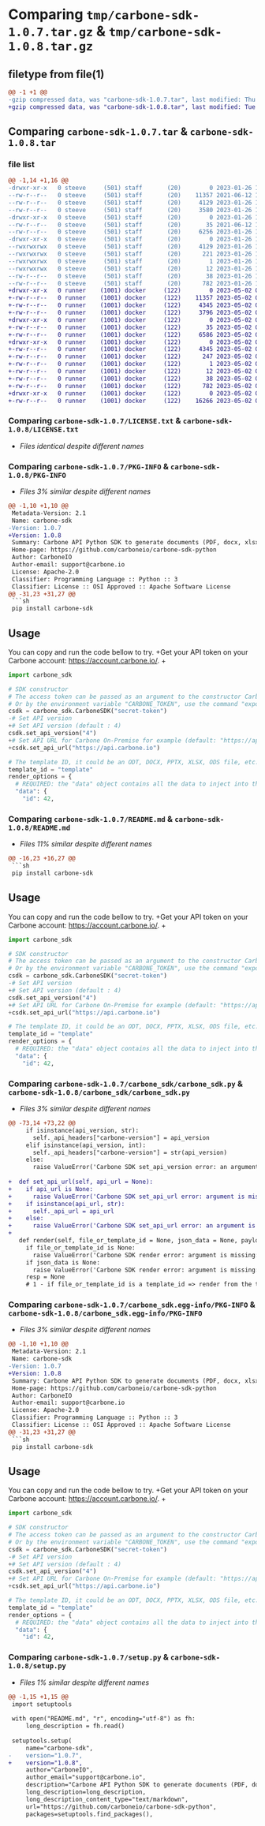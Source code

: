 # Comparing `tmp/carbone-sdk-1.0.7.tar.gz` & `tmp/carbone-sdk-1.0.8.tar.gz`

## filetype from file(1)

```diff
@@ -1 +1 @@
-gzip compressed data, was "carbone-sdk-1.0.7.tar", last modified: Thu Jan 26 12:58:07 2023, max compression
+gzip compressed data, was "carbone-sdk-1.0.8.tar", last modified: Tue May  2 07:18:51 2023, max compression
```

## Comparing `carbone-sdk-1.0.7.tar` & `carbone-sdk-1.0.8.tar`

### file list

```diff
@@ -1,14 +1,16 @@
-drwxr-xr-x   0 steeve     (501) staff       (20)        0 2023-01-26 12:58:07.252733 carbone-sdk-1.0.7/
--rw-r--r--   0 steeve     (501) staff       (20)    11357 2021-06-12 12:25:22.000000 carbone-sdk-1.0.7/LICENSE.txt
--rw-r--r--   0 steeve     (501) staff       (20)     4129 2023-01-26 12:58:07.252527 carbone-sdk-1.0.7/PKG-INFO
--rw-r--r--   0 steeve     (501) staff       (20)     3580 2023-01-26 12:53:12.000000 carbone-sdk-1.0.7/README.md
-drwxr-xr-x   0 steeve     (501) staff       (20)        0 2023-01-26 12:58:07.250776 carbone-sdk-1.0.7/carbone_sdk/
--rw-r--r--   0 steeve     (501) staff       (20)       35 2021-06-12 12:25:22.000000 carbone-sdk-1.0.7/carbone_sdk/__init__.py
--rw-r--r--   0 steeve     (501) staff       (20)     6256 2023-01-26 12:40:46.000000 carbone-sdk-1.0.7/carbone_sdk/carbone_sdk.py
-drwxr-xr-x   0 steeve     (501) staff       (20)        0 2023-01-26 12:58:07.252233 carbone-sdk-1.0.7/carbone_sdk.egg-info/
--rwxrwxrwx   0 steeve     (501) staff       (20)     4129 2023-01-26 12:58:07.000000 carbone-sdk-1.0.7/carbone_sdk.egg-info/PKG-INFO
--rwxrwxrwx   0 steeve     (501) staff       (20)      221 2023-01-26 12:58:07.000000 carbone-sdk-1.0.7/carbone_sdk.egg-info/SOURCES.txt
--rwxrwxrwx   0 steeve     (501) staff       (20)        1 2023-01-26 12:58:07.000000 carbone-sdk-1.0.7/carbone_sdk.egg-info/dependency_links.txt
--rwxrwxrwx   0 steeve     (501) staff       (20)       12 2023-01-26 12:58:07.000000 carbone-sdk-1.0.7/carbone_sdk.egg-info/top_level.txt
--rw-r--r--   0 steeve     (501) staff       (20)       38 2023-01-26 12:58:07.252797 carbone-sdk-1.0.7/setup.cfg
--rw-r--r--   0 steeve     (501) staff       (20)      782 2023-01-26 12:55:37.000000 carbone-sdk-1.0.7/setup.py
+drwxr-xr-x   0 runner    (1001) docker     (122)        0 2023-05-02 07:18:51.091758 carbone-sdk-1.0.8/
+-rw-r--r--   0 runner    (1001) docker     (122)    11357 2023-05-02 07:18:39.000000 carbone-sdk-1.0.8/LICENSE.txt
+-rw-r--r--   0 runner    (1001) docker     (122)     4345 2023-05-02 07:18:51.091758 carbone-sdk-1.0.8/PKG-INFO
+-rw-r--r--   0 runner    (1001) docker     (122)     3796 2023-05-02 07:18:39.000000 carbone-sdk-1.0.8/README.md
+drwxr-xr-x   0 runner    (1001) docker     (122)        0 2023-05-02 07:18:51.087758 carbone-sdk-1.0.8/carbone_sdk/
+-rw-r--r--   0 runner    (1001) docker     (122)       35 2023-05-02 07:18:39.000000 carbone-sdk-1.0.8/carbone_sdk/__init__.py
+-rw-r--r--   0 runner    (1001) docker     (122)     6586 2023-05-02 07:18:39.000000 carbone-sdk-1.0.8/carbone_sdk/carbone_sdk.py
+drwxr-xr-x   0 runner    (1001) docker     (122)        0 2023-05-02 07:18:51.087758 carbone-sdk-1.0.8/carbone_sdk.egg-info/
+-rw-r--r--   0 runner    (1001) docker     (122)     4345 2023-05-02 07:18:51.000000 carbone-sdk-1.0.8/carbone_sdk.egg-info/PKG-INFO
+-rw-r--r--   0 runner    (1001) docker     (122)      247 2023-05-02 07:18:51.000000 carbone-sdk-1.0.8/carbone_sdk.egg-info/SOURCES.txt
+-rw-r--r--   0 runner    (1001) docker     (122)        1 2023-05-02 07:18:51.000000 carbone-sdk-1.0.8/carbone_sdk.egg-info/dependency_links.txt
+-rw-r--r--   0 runner    (1001) docker     (122)       12 2023-05-02 07:18:51.000000 carbone-sdk-1.0.8/carbone_sdk.egg-info/top_level.txt
+-rw-r--r--   0 runner    (1001) docker     (122)       38 2023-05-02 07:18:51.091758 carbone-sdk-1.0.8/setup.cfg
+-rw-r--r--   0 runner    (1001) docker     (122)      782 2023-05-02 07:18:39.000000 carbone-sdk-1.0.8/setup.py
+drwxr-xr-x   0 runner    (1001) docker     (122)        0 2023-05-02 07:18:51.087758 carbone-sdk-1.0.8/tests/
+-rw-r--r--   0 runner    (1001) docker     (122)    16266 2023-05-02 07:18:39.000000 carbone-sdk-1.0.8/tests/test_carbone_sdk.py
```

### Comparing `carbone-sdk-1.0.7/LICENSE.txt` & `carbone-sdk-1.0.8/LICENSE.txt`

 * *Files identical despite different names*

### Comparing `carbone-sdk-1.0.7/PKG-INFO` & `carbone-sdk-1.0.8/PKG-INFO`

 * *Files 3% similar despite different names*

```diff
@@ -1,10 +1,10 @@
 Metadata-Version: 2.1
 Name: carbone-sdk
-Version: 1.0.7
+Version: 1.0.8
 Summary: Carbone API Python SDK to generate documents (PDF, docx, xlsx, ods, odt, ...) from a JSON and a template.
 Home-page: https://github.com/carboneio/carbone-sdk-python
 Author: CarboneIO
 Author-email: support@carbone.io
 License: Apache-2.0
 Classifier: Programming Language :: Python :: 3
 Classifier: License :: OSI Approved :: Apache Software License
@@ -31,23 +31,27 @@
 ```sh
 pip install carbone-sdk
 ```
 
 ## Usage
 
 You can copy and run the code bellow to try.
+Get your API token on your Carbone account: https://account.carbone.io/.
+
 ```python
 import carbone_sdk
 
 # SDK constructor
 # The access token can be passed as an argument to the constructor CarboneSDK
 # Or by the environment variable "CARBONE_TOKEN", use the command "export CARBONE_TOKEN=secret-token"
 csdk = carbone_sdk.CarboneSDK("secret-token")
-# Set API version
+# Set API version (default : 4)
 csdk.set_api_version("4")
+# Set API URL for Carbone On-Premise for example (default: "https://api.carbone.io")
+csdk.set_api_url("https://api.carbone.io")
 
 # The template ID, it could be an ODT, DOCX, PPTX, XLSX, ODS file, etc...
 template_id = "template"
 render_options = {
   # REQUIRED: the "data" object contains all the data to inject into the template
   "data": {
     "id": 42,
```

### Comparing `carbone-sdk-1.0.7/README.md` & `carbone-sdk-1.0.8/README.md`

 * *Files 11% similar despite different names*

```diff
@@ -16,23 +16,27 @@
 ```sh
 pip install carbone-sdk
 ```
 
 ## Usage
 
 You can copy and run the code bellow to try.
+Get your API token on your Carbone account: https://account.carbone.io/.
+
 ```python
 import carbone_sdk
 
 # SDK constructor
 # The access token can be passed as an argument to the constructor CarboneSDK
 # Or by the environment variable "CARBONE_TOKEN", use the command "export CARBONE_TOKEN=secret-token"
 csdk = carbone_sdk.CarboneSDK("secret-token")
-# Set API version
+# Set API version (default : 4)
 csdk.set_api_version("4")
+# Set API URL for Carbone On-Premise for example (default: "https://api.carbone.io")
+csdk.set_api_url("https://api.carbone.io")
 
 # The template ID, it could be an ODT, DOCX, PPTX, XLSX, ODS file, etc...
 template_id = "template"
 render_options = {
   # REQUIRED: the "data" object contains all the data to inject into the template
   "data": {
     "id": 42,
```

### Comparing `carbone-sdk-1.0.7/carbone_sdk/carbone_sdk.py` & `carbone-sdk-1.0.8/carbone_sdk/carbone_sdk.py`

 * *Files 3% similar despite different names*

```diff
@@ -73,14 +73,22 @@
     if isinstance(api_version, str):
       self._api_headers["carbone-version"] = api_version
     elif isinstance(api_version, int):
       self._api_headers["carbone-version"] = str(api_version)
     else:
       raise ValueError('Carbone SDK set_api_version error: an argument is invalid: api_version is not a number nor a string')
 
+  def set_api_url(self, api_url = None):
+    if api_url is None:
+      raise ValueError('Carbone SDK set_api_url error: argument is missing: api_url')
+    if isinstance(api_url, str):
+      self._api_url = api_url
+    else:
+      raise ValueError('Carbone SDK set_api_url error: an argument is invalid: api_url is not a string')
+
   def render(self, file_or_template_id = None, json_data = None, payload = ""):
     if file_or_template_id is None:
       raise ValueError('Carbone SDK render error: argument is missing: file_or_template_id')
     if json_data is None:
       raise ValueError('Carbone SDK render error: argument is missing: json_data')
     resp = None
     # 1 - if file_or_template_id is a template_id => render from the template_id
```

### Comparing `carbone-sdk-1.0.7/carbone_sdk.egg-info/PKG-INFO` & `carbone-sdk-1.0.8/carbone_sdk.egg-info/PKG-INFO`

 * *Files 3% similar despite different names*

```diff
@@ -1,10 +1,10 @@
 Metadata-Version: 2.1
 Name: carbone-sdk
-Version: 1.0.7
+Version: 1.0.8
 Summary: Carbone API Python SDK to generate documents (PDF, docx, xlsx, ods, odt, ...) from a JSON and a template.
 Home-page: https://github.com/carboneio/carbone-sdk-python
 Author: CarboneIO
 Author-email: support@carbone.io
 License: Apache-2.0
 Classifier: Programming Language :: Python :: 3
 Classifier: License :: OSI Approved :: Apache Software License
@@ -31,23 +31,27 @@
 ```sh
 pip install carbone-sdk
 ```
 
 ## Usage
 
 You can copy and run the code bellow to try.
+Get your API token on your Carbone account: https://account.carbone.io/.
+
 ```python
 import carbone_sdk
 
 # SDK constructor
 # The access token can be passed as an argument to the constructor CarboneSDK
 # Or by the environment variable "CARBONE_TOKEN", use the command "export CARBONE_TOKEN=secret-token"
 csdk = carbone_sdk.CarboneSDK("secret-token")
-# Set API version
+# Set API version (default : 4)
 csdk.set_api_version("4")
+# Set API URL for Carbone On-Premise for example (default: "https://api.carbone.io")
+csdk.set_api_url("https://api.carbone.io")
 
 # The template ID, it could be an ODT, DOCX, PPTX, XLSX, ODS file, etc...
 template_id = "template"
 render_options = {
   # REQUIRED: the "data" object contains all the data to inject into the template
   "data": {
     "id": 42,
```

### Comparing `carbone-sdk-1.0.7/setup.py` & `carbone-sdk-1.0.8/setup.py`

 * *Files 1% similar despite different names*

```diff
@@ -1,15 +1,15 @@
 import setuptools
 
 with open("README.md", "r", encoding="utf-8") as fh:
     long_description = fh.read()
 
 setuptools.setup(
     name="carbone-sdk",
-    version="1.0.7",
+    version="1.0.8",
     author="CarboneIO",
     author_email="support@carbone.io",
     description="Carbone API Python SDK to generate documents (PDF, docx, xlsx, ods, odt, ...) from a JSON and a template.",
     long_description=long_description,
     long_description_content_type="text/markdown",
     url="https://github.com/carboneio/carbone-sdk-python",
     packages=setuptools.find_packages(),
```

